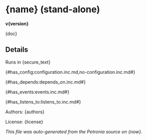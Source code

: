 # {name} (stand-alone)
**v{version}**

{doc}

## Details

Runs in {secure_text}

{#has_config:configuration.inc.md,no-configuration.inc.md#}

{#has_depends:depends_on.inc.md#}

{#has_events:events.inc.md#}

{#has_listens_to:listens_to.inc.md#}

Authors: {authors}

License: {license}

*This file was auto-generated from the Petronia source on {now}.*
